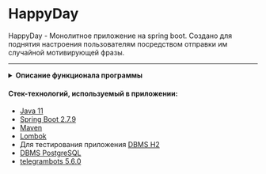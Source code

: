 # HappyDay

HappyDay - Монолитное приложение на spring boot. Создано для поднятия настроения пользователям посредством отправки им случайной мотивирующей фразы.

---

<details><summary><b>Описание функционала программы</b></summary>
   Функционал разделен на команды бота:
   
1) Для пользователей:

   - «/start» - В ответ пользователь получает приветственное сообщение с кнопкой для получения фразы. На этом этапе пользователь сохраняется в БД.
   
   - «/happy» - В ответ на комананду программа отправляет случайную фразу из БД пользователю. В случае, если база данных не заполненна, 
   происходит считывание файла с фразами и заполнение БД.

   - «/info» - В ответ пользователь получает сообщение с информацией о боте.
2) Для администратора:

   - "/sendAllTheUsers #" - Администратор отправляет всем пользователям сообщение. Вместо # админ пишет сообщение, которое хочет отправить.
   
   - "/update" - Администратор данной командой обновляет базу данных. Программа проверяет на наличие новых фраз в файле 
   Phrases.txt(Каждая фраза пишется на новой строке). Если новых фраз нет, администратор получает соответствующее уведомление.
   
   - Так же администратор может отправить боту контакт любого пользователя. Если его нет в бд, программа его сохранит.
</details>

#### Стек-технологий, используемый в приложении:
- [Java 11](https://docs.aws.amazon.com/corretto/latest/corretto-11-ug/downloads-list.html)
- [Spring Boot 2.7.9](https://docs.spring.io/spring-boot/docs/2.7.9/api/)
- [Maven](https://maven.apache.org/)
- [Lombok](https://projectlombok.org/)
- Для тестирования приложения [DBMS H2](http://www.h2database.com/html/main.html)
- [DBMS PostgreSQL](https://www.postgresql.org/)
- [telegrambots 5.6.0](https://github.com/rubenlagus/TelegramBots)
